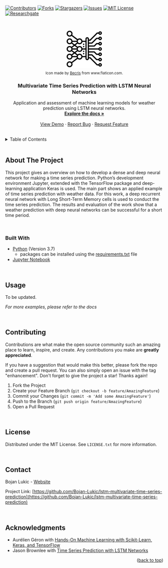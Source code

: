 <div id="top"></div>

<br />

<!-- PROJECT SHIELDS -->
<!--
*** I'm using markdown "reference style" links for readability.
*** Reference links are enclosed in brackets [ ] instead of parentheses ( ).
*** See the bottom of this document for the declaration of the reference variables
*** for contributors-url, forks-url, etc. This is an optional, concise syntax you may use.
*** https://www.markdownguide.org/basic-syntax/#reference-style-links
-->
[![Contributors][contributors-shield]][contributors-url]
[![Forks][forks-shield]][forks-url]
[![Stargazers][stars-shield]][stars-url]
[![Issues][issues-shield]][issues-url]
[![MIT License][license-shield]][license-url]
[![Researchgate][researchgate-shield]][researchgate-url]



<!-- PROJECT LOGO -->
<br />
<div align="center">
  <figure>
    <a href="https://github.com/Bojan-Lukic/lstm-multivariate-time-series-prediction">
      <img src="res/logo.png" alt="Logo" width="120" height="120">
    </a><br />
    <figcaption><sub>Icon made by <a href="https://www.flaticon.com/authors/becris">Becris</a> from www.flaticon.com.</sub></figcaption>
  </figure>

<h3 align="center">Multivariate Time Series Prediction with LSTM Neural Networks</h3>

  <p align="center">
    Application and assessment of machine learning models for weather prediction using LSTM neural networks.
    <br />
    <a href="https://github.com/Bojan-Lukic/lstm-multivariate-time-series-prediction/doc"><strong>Explore the docs »</strong></a>
    <br />
    <br />
    <a href="https://github.com/Bojan-Lukic/lstm-multivariate-time-series-prediction/src">View Demo</a>
    ·
    <a href="https://github.com/Bojan-Lukic/lstm-multivariate-time-series-prediction/issues">Report Bug</a>
    ·
    <a href="https://github.com/Bojan-Lukic/lstm-multivariate-time-series-prediction/issues">Request Feature</a>
  </p>
</div>

<br />



<!-- TABLE OF CONTENTS -->
<details>
  <summary>Table of Contents</summary>
  <ol>
    <li>
      <a href="#about-the-project">About The Project</a>
      <ul>
        <li><a href="#built-with">Built With</a></li>
      </ul>
    </li>
    <!-- <li>
      <a href="#getting-started">Getting Started</a>
      <ul>
        <li><a href="#prerequisites">Prerequisites</a></li>
        <li><a href="#installation">Installation</a></li>
      </ul>
    </li> -->
    <li><a href="#usage">Usage</a></li>
    <!-- <li><a href="#roadmap">Roadmap</a></li> -->
    <li><a href="#contributing">Contributing</a></li>
    <li><a href="#license">License</a></li>
    <li><a href="#contact">Contact</a></li>
    <li><a href="#acknowledgments">Acknowledgments</a></li>
  </ol>
</details>

<br />



<!-- ABOUT THE PROJECT -->
## About The Project

This project gives an overview on how to develop a dense and deep neural network for making a time series prediction. Python’s development environment Jupyter, extended with the TensorFlow package and deep-learning application Keras is used. The main part shows an applied example of time series prediction with weather data. For this work, a deep recurrent neural network with Long Short-Term Memory cells is used to conduct the time series prediction. The results and evaluation of the work show that a weather prediction with deep neural networks can be successful for a short time period.

<br />


### Built With

* [Python](https://www.python.org/) (Version 3.7)
  * packages can be installed using the [requirements.txt](https://github.com/Bojan-Lukic/lstm-multivariate-time-series-prediction/blob/master/requirements.txt) file
* [Jupyter Notebook](https://jupyter.org/)

<br />


<!-- GETTING STARTED -->
<!--
## Getting Started

This is an example of how you may give instructions on setting up your project locally.
To get a local copy up and running follow these simple example steps.

### Prerequisites

This is an example of how to list things you need to use the software and how to install them.
* npm
  ```sh
  npm install npm@latest -g
  ```

### Installation

1. Get a free API Key at [https://example.com](https://example.com)
2. Clone the repo
   ```sh
   git clone https://github.com/github_username/repo_name.git
   ```
3. Install NPM packages
   ```sh
   npm install
   ```
4. Enter your API in `config.js`
   ```js
   const API_KEY = 'ENTER YOUR API';
   ```

<br />
-->



<!-- USAGE EXAMPLES -->
## Usage

To be updated.

_For more examples, please refer to the docs_

<br />



<!-- ROADMAP -->
<!--
## Roadmap

- [] Feature 1
- [] Feature 2
- [] Feature 3
    - [] Nested Feature

See the [open issues](https://github.com/github_username/repo_name/issues) for a full list of proposed features (and known issues).

<br />
-->



<!-- CONTRIBUTING -->
## Contributing

Contributions are what make the open source community such an amazing place to learn, inspire, and create. Any contributions you make are **greatly appreciated**.

If you have a suggestion that would make this better, please fork the repo and create a pull request. You can also simply open an issue with the tag "enhancement".
Don't forget to give the project a star! Thanks again!

1. Fork the Project
2. Create your Feature Branch (`git checkout -b feature/AmazingFeature`)
3. Commit your Changes (`git commit -m 'Add some AmazingFeature'`)
4. Push to the Branch (`git push origin feature/AmazingFeature`)
5. Open a Pull Request

<br />



<!-- LICENSE -->
## License

Distributed under the MIT License. See `LICENSE.txt` for more information.

<br />



<!-- CONTACT -->
## Contact

Bojan Lukic - [Website](https://www.bojanlukic.com/)

Project Link: [https://github.com/Bojan-Lukic/lstm-multivariate-time-series-prediction](https://github.com/Bojan-Lukic/lstm-multivariate-time-series-prediction)

<br />



<!-- ACKNOWLEDGMENTS -->
## Acknowledgments

* Aurélien Géron with [Hands-On Machine Learning with Scikit-Learn, Keras, and TensorFlow](https://www.oreilly.com/library/view/hands-on-machine-learning/9781492032632/)
* Jason Brownlee with [Time Series Prediction with LSTM Networks](https://machinelearningmastery.com/time-series-prediction-lstm-recurrent-neural-networks-python-keras/)

<p align="right">(<a href="#top">back to top</a>)</p>



<!-- MARKDOWN LINKS & IMAGES -->
<!-- https://www.markdownguide.org/basic-syntax/#reference-style-links -->
[contributors-shield]: https://img.shields.io/github/contributors/Bojan-Lukic/lstm-multivariate-time-series-prediction.svg?style=for-the-badge
[contributors-url]: https://github.com/Bojan-Lukic/lstm-multivariate-time-series-prediction/graphs/contributors
[forks-shield]: https://img.shields.io/github/forks/Bojan-Lukic/lstm-multivariate-time-series-prediction.svg?style=for-the-badge
[forks-url]: https://github.com/Bojan-Lukic/lstm-multivariate-time-series-prediction/network/members
[stars-shield]: https://img.shields.io/github/stars/Bojan-Lukic/lstm-multivariate-time-series-prediction.svg?style=for-the-badge
[stars-url]: https://github.com/Bojan-Lukic/lstm-multivariate-time-series-prediction/stargazers
[issues-shield]: https://img.shields.io/github/issues/Bojan-Lukic/lstm-multivariate-time-series-prediction.svg?style=for-the-badge
[issues-url]: https://github.com/Bojan-Lukic/lstm-multivariate-time-series-prediction/issues
[license-shield]: https://img.shields.io/github/license/Bojan-Lukic/lstm-multivariate-time-series-prediction.svg?style=for-the-badge
[license-url]: https://github.com/Bojan-Lukic/lstm-multivariate-time-series-prediction/blob/master/LICENSE.txt
[researchgate-shield]: https://img.shields.io/badge/-ReearchGate-grey?style=for-the-badge&logo=researchgate
[researchgate-url]: https://www.researchgate.net/profile/Bojan_Lukic2
[product-screenshot]: images/screenshot.png
